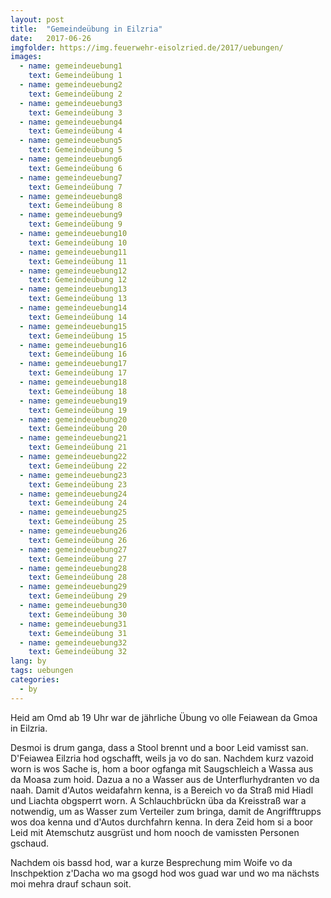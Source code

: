 ```yaml
---
layout: post
title:  "Gemeindeübung in Eilzria"
date:   2017-06-26
imgfolder: https://img.feuerwehr-eisolzried.de/2017/uebungen/
images:
  - name: gemeindeuebung1
    text: Gemeindeübung 1
  - name: gemeindeuebung2
    text: Gemeindeübung 2
  - name: gemeindeuebung3
    text: Gemeindeübung 3
  - name: gemeindeuebung4
    text: Gemeindeübung 4
  - name: gemeindeuebung5
    text: Gemeindeübung 5
  - name: gemeindeuebung6
    text: Gemeindeübung 6
  - name: gemeindeuebung7
    text: Gemeindeübung 7
  - name: gemeindeuebung8
    text: Gemeindeübung 8
  - name: gemeindeuebung9
    text: Gemeindeübung 9
  - name: gemeindeuebung10
    text: Gemeindeübung 10
  - name: gemeindeuebung11
    text: Gemeindeübung 11
  - name: gemeindeuebung12
    text: Gemeindeübung 12
  - name: gemeindeuebung13
    text: Gemeindeübung 13
  - name: gemeindeuebung14
    text: Gemeindeübung 14
  - name: gemeindeuebung15
    text: Gemeindeübung 15
  - name: gemeindeuebung16
    text: Gemeindeübung 16
  - name: gemeindeuebung17
    text: Gemeindeübung 17
  - name: gemeindeuebung18
    text: Gemeindeübung 18
  - name: gemeindeuebung19
    text: Gemeindeübung 19
  - name: gemeindeuebung20
    text: Gemeindeübung 20
  - name: gemeindeuebung21
    text: Gemeindeübung 21
  - name: gemeindeuebung22
    text: Gemeindeübung 22
  - name: gemeindeuebung23
    text: Gemeindeübung 23
  - name: gemeindeuebung24
    text: Gemeindeübung 24
  - name: gemeindeuebung25
    text: Gemeindeübung 25
  - name: gemeindeuebung26
    text: Gemeindeübung 26
  - name: gemeindeuebung27
    text: Gemeindeübung 27
  - name: gemeindeuebung28
    text: Gemeindeübung 28
  - name: gemeindeuebung29
    text: Gemeindeübung 29
  - name: gemeindeuebung30
    text: Gemeindeübung 30
  - name: gemeindeuebung31
    text: Gemeindeübung 31
  - name: gemeindeuebung32
    text: Gemeindeübung 32
lang: by
tags: uebungen
categories:
  - by
---
```

Heid am Omd ab 19 Uhr war de jährliche Übung vo olle Feiawean da Gmoa in Eilzria.

Desmoi is drum ganga, dass a Stool brennt und a boor Leid vamisst san. D'Feiawea Eilzria hod ogschafft, weils ja vo do san. Nachdem kurz vazoid worn is wos Sache is, hom a boor ogfanga mit Saugschleich a Wassa aus da Moasa zum hoid. Dazua a no a Wasser aus de Unterflurhydranten vo da naah. Damit d'Autos weidafahrn kenna, is a Bereich vo da Straß mid Hiadl und Liachta obgsperrt worn. A Schlauchbrückn üba da Kreisstraß war a notwendig, um as Wasser zum Verteiler zum bringa, damit de Angrifftrupps wos doa kenna und d'Autos durchfahrn kenna. In dera Zeid hom si a boor Leid mit Atemschutz ausgrüst und hom nooch de vamissten Personen gschaud.

Nachdem ois bassd hod, war a kurze Besprechung mim Woife vo da Inschpektion z'Dacha wo ma gsogd hod wos guad war und wo ma nächsts moi mehra drauf schaun soit.

